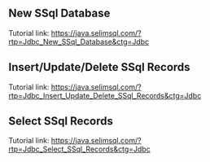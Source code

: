 ## New SSql Database
Tutorial link: https://java.selimsql.com/?rtp=Jdbc_New_SSql_Database&ctg=Jdbc


## Insert/Update/Delete SSql Records
Tutorial link: https://java.selimsql.com/?rtp=Jdbc_Insert_Update_Delete_SSql_Records&ctg=Jdbc


## Select SSql Records
Tutorial link: https://java.selimsql.com/?rtp=Jdbc_Select_SSql_Records&ctg=Jdbc
